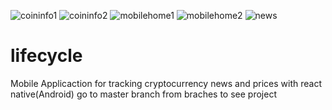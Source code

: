 ![coininfo1](https://user-images.githubusercontent.com/52401234/130111707-30f56d00-66b7-489a-a970-826ce26043c5.jpg)
![coininfo2](https://user-images.githubusercontent.com/52401234/130111719-f0c60f63-e804-4397-a31c-8aaf80850b71.jpg)
![mobilehome1](https://user-images.githubusercontent.com/52401234/130111743-3e0c2b14-d5f6-4440-8e15-6f9b5bf08a60.jpg)
![mobilehome2](https://user-images.githubusercontent.com/52401234/130111749-fbbe6e9d-2fb1-477b-86de-9fb7f664287c.jpg)
![news](https://user-images.githubusercontent.com/52401234/130111755-1da80ce2-b9bd-44e2-9d91-faedcc88890b.jpg)
# lifecycle
Mobile Applicaction for tracking cryptocurrency news and prices with react native(Android)
go to master branch from braches to see project

